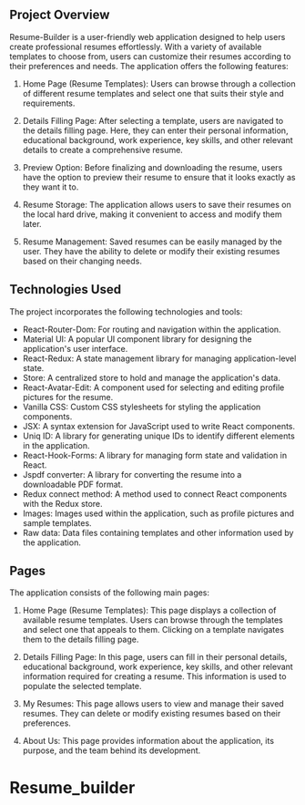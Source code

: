 ## Project Overview

Resume-Builder is a user-friendly web application designed to help users create professional resumes effortlessly. With a variety of available templates to choose from, users can customize their resumes according to their preferences and needs. The application offers the following features:

1. Home Page (Resume Templates): Users can browse through a collection of different resume templates and select one that suits their style and requirements.

2. Details Filling Page: After selecting a template, users are navigated to the details filling page. Here, they can enter their personal information, educational background, work experience, key skills, and other relevant details to create a comprehensive resume.

3. Preview Option: Before finalizing and downloading the resume, users have the option to preview their resume to ensure that it looks exactly as they want it to.

4. Resume Storage: The application allows users to save their resumes on the local hard drive, making it convenient to access and modify them later.

5. Resume Management: Saved resumes can be easily managed by the user. They have the ability to delete or modify their existing resumes based on their changing needs.

## Technologies Used

The project incorporates the following technologies and tools:

- React-Router-Dom: For routing and navigation within the application.
- Material UI: A popular UI component library for designing the application's user interface.
- React-Redux: A state management library for managing application-level state.
- Store: A centralized store to hold and manage the application's data.
- React-Avatar-Edit: A component used for selecting and editing profile pictures for the resume.
- Vanilla CSS: Custom CSS stylesheets for styling the application components.
- JSX: A syntax extension for JavaScript used to write React components.
- Uniq ID: A library for generating unique IDs to identify different elements in the application.
- React-Hook-Forms: A library for managing form state and validation in React.
- Jspdf converter: A library for converting the resume into a downloadable PDF format.
- Redux connect method: A method used to connect React components with the Redux store.
- Images: Images used within the application, such as profile pictures and sample templates.
- Raw data: Data files containing templates and other information used by the application.

## Pages

The application consists of the following main pages:

1. Home Page (Resume Templates): This page displays a collection of available resume templates. Users can browse through the templates and select one that appeals to them. Clicking on a template navigates them to the details filling page.

2. Details Filling Page: In this page, users can fill in their personal details, educational background, work experience, key skills, and other relevant information required for creating a resume. This information is used to populate the selected template.

3. My Resumes: This page allows users to view and manage their saved resumes. They can delete or modify existing resumes based on their preferences.

4. About Us: This page provides information about the application, its purpose, and the team behind its development.



# Resume_builder

